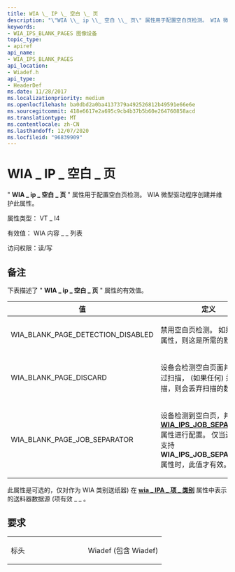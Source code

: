 ```yaml
---
title: WIA \_ IP \_ 空白 \_ 页
description: "\"WIA \\_ ip \\_ 空白 \\_ 页\" 属性用于配置空白页检测。 WIA 微型驱动程序创建并维护此属性。"
keywords:
- WIA_IPS_BLANK_PAGES 图像设备
topic_type:
- apiref
api_name:
- WIA_IPS_BLANK_PAGES
api_location:
- Wiadef.h
api_type:
- HeaderDef
ms.date: 11/28/2017
ms.localizationpriority: medium
ms.openlocfilehash: ba0dbd2a0ba4137379a492526812b49591e66e6e
ms.sourcegitcommit: 418e6617e2a695c9cb4b37b5b60e264760858acd
ms.translationtype: MT
ms.contentlocale: zh-CN
ms.lasthandoff: 12/07/2020
ms.locfileid: "96839909"
---
```

# <a name="wia_ips_blank_pages"></a>WIA \_ IP \_ 空白 \_ 页


" **WIA \_ ip \_ 空白 \_ 页** " 属性用于配置空白页检测。 WIA 微型驱动程序创建并维护此属性。




属性类型： VT \_ I4

有效值： WIA 内容 \_ \_ 列表

访问权限：读/写

<a name="remarks"></a>备注
-------

下表描述了 " **WIA \_ ip \_ 空白 \_ 页** " 属性的有效值。

<table>
<colgroup>
<col width="50%" />
<col width="50%" />
</colgroup>
<thead>
<tr class="header">
<th>值</th>
<th>定义</th>
</tr>
</thead>
<tbody>
<tr class="odd">
<td><p>WIA_BLANK_PAGE_DETECTION_DISABLED</p></td>
<td><p>禁用空白页检测。 如果支持该属性，则这是所需的默认值。</p></td>
</tr>
<tr class="even">
<td><p>WIA_BLANK_PAGE_DISCARD</p></td>
<td><p>设备会检测空白页面并自动跳过扫描， (如果任何) 并继续扫描，则会丢弃扫描的数据。</p></td>
</tr>
<tr class="odd">
<td><p>WIA_BLANK_PAGE_JOB_SEPARATOR</p></td>
<td><p>设备检测到空白页，并通过 <a href="wia-ips-job-separators.md" data-raw-source="[&lt;strong&gt;WIA_IPS_JOB_SEPARATORS&lt;/strong&gt;](wia-ips-job-separators.md)"><strong>WIA_IPS_JOB_SEPARATORS</strong></a> 属性进行配置。 仅当送纸器项支持 <strong>WIA_IPS_JOB_SEPARATORS</strong> 属性时，此值才有效。</p></td>
</tr>
</tbody>
</table>

 

此属性是可选的，仅对作为 WIA 类别送纸器) 在 [**wia \_ IPA \_ 项 \_ 类别**](wia-ipa-item-category.md) 属性中表示的送料器数据源 (项有效 \_ \_ 。

<a name="requirements"></a>要求
------------

<table>
<colgroup>
<col width="50%" />
<col width="50%" />
</colgroup>
<tbody>
<tr class="odd">
<td><p>标头</p></td>
<td>Wiadef (包含 Wiadef) </td>
</tr>
</tbody>
</table>

 

 





